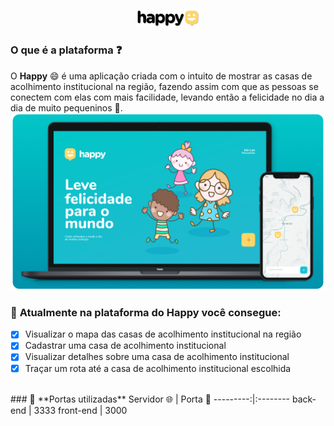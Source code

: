 <p align="center">
  <img alt="Logo" src="./.github/happy-logo.png" width="20%"/>

<br/>  

### O que é a plataforma ❓

O **Happy** 😄 é uma aplicação criada com o intuito de mostrar as casas de acolhimento institucional na região, fazendo assim com que as pessoas se conectem com elas com mais facilidade, levando então a felicidade no dia a dia de muito pequeninos 🧒.
<img alt="Happy" src="./.github/happy-image.png"/>
<br/>
### 🚀 **Atualmente na plataforma do Happy você consegue:**
- [x] Visualizar o mapa das casas de acolhimento institucional na região
- [x] Cadastrar uma casa de acolhimento institucional 
- [x] Visualizar detalhes sobre uma casa de acolhimento institucional
- [x] Traçar um rota até a casa de acolhimento institucional escolhida
<br/>
### 🚧 **Portas utilizadas**
Servidor 🌐 | Porta 🚪
---------:|:--------
back-end  |  3333
front-end |  3000
